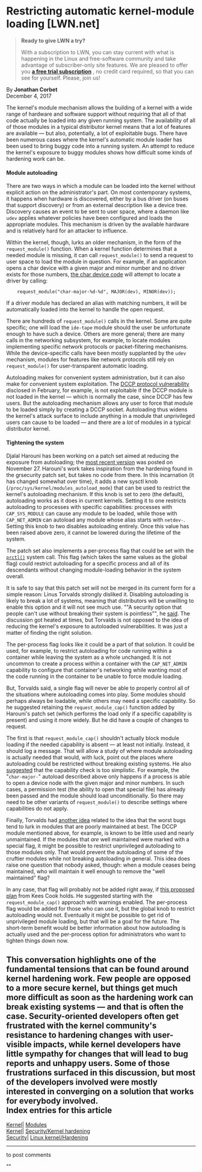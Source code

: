 # Restricting automatic kernel-module loading [LWN.net]

> **Ready to give LWN a try?**
> 
> With a subscription to LWN, you can stay current with what is happening in the Linux and free-software community and take advantage of subscriber-only site features. We are pleased to offer you **[a free trial subscription](https://lwn.net/Promo/nst-trial/claim)** , no credit card required, so that you can see for yourself. Please, join us! 

By **Jonathan Corbet**  
December 4, 2017 

The kernel's module mechanism allows the building of a kernel with a wide range of hardware and software support without requiring that all of that code actually be loaded into any given running system. The availability of all of those modules in a typical distributor kernel means that a lot of features are available — but also, potentially, a lot of exploitable bugs. There have been numerous cases where the kernel's automatic module loader has been used to bring buggy code into a running system. An attempt to reduce the kernel's exposure to buggy modules shows how difficult some kinds of hardening work can be. 

#### Module autoloading

There are two ways in which a module can be loaded into the kernel without explicit action on the administrator's part. On most contemporary systems, it happens when hardware is discovered, either by a bus driver (on buses that support discovery) or from an external description like a device tree. Discovery causes an event to be sent to user space, where a daemon like `udev` applies whatever policies have been configured and loads the appropriate modules. This mechanism is driven by the available hardware and is relatively hard for an attacker to influence. 

Within the kernel, though, lurks an older mechanism, in the form of the `request_module()` function. When a kernel function determines that a needed module is missing, it can call `request_module()` to send a request to user space to load the module in question. For example, if an application opens a char device with a given major and minor number and no driver exists for those numbers, [the char device code](http://elixir.free-electrons.com/linux/latest/source/fs/char_dev.c#L659) will attempt to locate a driver by calling: 
    
    
        request_module("char-major-%d-%d", MAJOR(dev), MINOR(dev));
    

If a driver module has declared an alias with matching numbers, it will be automatically loaded into the kernel to handle the open request. 

There are hundreds of `request_module()` calls in the kernel. Some are quite specific; one will load the `ide-tape` module should the user be unfortunate enough to have such a device. Others are more general; there are many calls in the networking subsystem, for example, to locate modules implementing specific network protocols or packet-filtering mechanisms. While the device-specific calls have been mostly supplanted by the `udev` mechanism, modules for features like network protocols still rely on `request_module()` for user-transparent automatic loading. 

Autoloading makes for convenient system administration, but it can also make for convenient system exploitation. The [DCCP protocol vulnerability](/Articles/715811/) disclosed in February, for example, is not exploitable if the DCCP module is not loaded in the kernel — which is normally the case, since DCCP has few users. But the autoloading mechanism allows any user to force that module to be loaded simply by creating a DCCP socket. Autoloading thus widens the kernel's attack surface to include anything in a module that unprivileged users can cause to be loaded — and there are a _lot_ of modules in a typical distributor kernel. 

#### Tightening the system

Djalal Harouni has been working on a patch set aimed at reducing the exposure from autoloading; the [most recent version](/Articles/740059/) was posted on November 27. Harouni's work takes inspiration from the hardening found in the grsecurity patch set, but takes no code from there. In this incarnation (it has changed somewhat over time), it adds a new sysctl knob (`/proc/sys/kernel/modules_autoload_mode`) that can be used to restrict the kernel's autoloading mechanism. If this knob is set to zero (the default), autoloading works as it does in current kernels. Setting it to one restricts autoloading to processes with specific capabilities: processes with `CAP_SYS_MODULE` can cause any module to be loaded, while those with `CAP_NET_ADMIN` can autoload any module whose alias starts with `netdev-`. Setting this knob to two disables autoloading entirely. Once this value has been raised above zero, it cannot be lowered during the lifetime of the system. 

The patch set also implements a per-process flag that could be set with the [`prctl()`](http://man7.org/linux/man-pages/man2/prctl.2.html) system call. This flag (which takes the same values as the global flag) could restrict autoloading for a specific process and all of its descendants without changing module-loading behavior in the system overall. 

It is safe to say that this patch set will not be merged in its current form for a simple reason: Linus Torvalds strongly disliked it. Disabling autoloading is likely to break a lot of systems, meaning that distributors will be unwilling to enable this option and it will not see much use. ""A security option that people can't use without breaking their system is pointless"", he [said](/Articles/740458/). The discussion got heated at times, but Torvalds is not opposed to the idea of reducing the kernel's exposure to autoloaded vulnerabilities. It was just a matter of finding the right solution. 

The per-process flag looks like it could be a part of that solution. It could be used, for example, to restrict autoloading for code running within a container while leaving the system as a whole unchanged. It is not uncommon to create a process within a container with the `CAP_NET_ADMIN` capability to configure that container's networking while wanting most of the code running in the container to be unable to force module loading. 

But, Torvalds said, a single flag will never be able to properly control all of the situations where autoloading comes into play. Some modules should perhaps always be loadable, while others may need a specific capability. So he suggested retaining the `request_module_cap()` function added by Harouni's patch set (which performs the load only if a specific capability is present) and using it more widely. But he did have a couple of changes to request. 

The first is that `request_module_cap()` shouldn't actually block module loading if the needed capability is absent — at least not initially. Instead, it should log a message. That will allow a study of where module autoloading is actually needed that would, with luck, point out the places where autoloading could be restricted without breaking existing systems. He also [suggested](/Articles/740461/) that the capability check is too simplistic. For example, the "`char-major-`" autoload described above only happens if a process is able to open a device node with the given major and minor numbers. In such cases, a permission test (the ability to open that special file) has already been passed and the module should load unconditionally. So there may need to be other variants of `request_module()` to describe settings where capabilities do not apply. 

Finally, Torvalds had [another idea](/Articles/740463/) related to the idea that the worst bugs tend to lurk in modules that are poorly maintained at best. The DCCP module mentioned above, for example, is known to be little used and nearly unmaintained. If the modules that _are_ well maintained were marked with a special flag, it might be possible to restrict unprivileged autoloading to those modules only. That would prevent the autoloading of some of the cruftier modules while not breaking autoloading in general. This idea does raise one question that nobody asked, though: when a module ceases being maintained, who will maintain it well enough to remove the "well maintained" flag? 

In any case, that flag will probably not be added right away, if [this proposed plan](/Articles/740464/) from Kees Cook holds. He suggested starting with the `request_module_cap()` approach with warnings enabled. The per-process flag would be added for those who can use it, but the global knob to restrict autoloading would not. Eventually it might be possible to get rid of unprivileged module loading, but that will be a goal for the future. The short-term benefit would be better information about how autoloading is actually used and the per-process option for administrators who want to tighten things down now. 

This conversation highlights one of the fundamental tensions that can be found around kernel hardening work. Few people are opposed to a more secure kernel, but things get much more difficult as soon as the hardening work can break existing systems — and that is often the case. Security-oriented developers often get frustrated with the kernel community's resistance to hardening changes with user-visible impacts, while kernel developers have little sympathy for changes that will lead to bug reports and unhappy users. Some of those frustrations surfaced in this discussion, but most of the developers involved were mostly interested in converging on a solution that works for everybody involved.  
Index entries for this article  
---  
[Kernel](/Kernel/Index)| [Modules](/Kernel/Index#Modules)  
[Kernel](/Kernel/Index)| [Security/Kernel hardening](/Kernel/Index#Security-Kernel_hardening)  
[Security](/Security/Index/)| [Linux kernel/Hardening](/Security/Index/#Linux_kernel-Hardening)  
  


* * *

to post comments 

""

